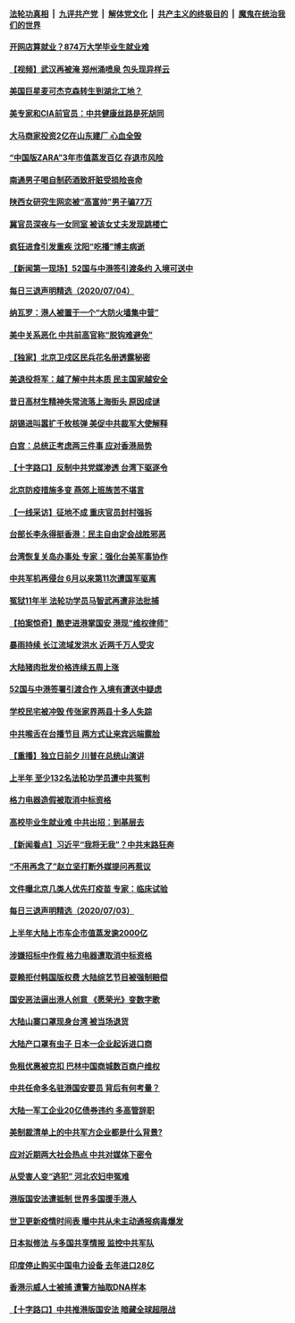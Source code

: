 ####  [法轮功真相](../../../../basic/blob/master/README.md?t=07052002) &nbsp;|&nbsp; [九评共产党](../../../../9ping.md/blob/master/README.md?t=07052002) &nbsp;|&nbsp; [解体党文化](../../../../jtdwh.md/blob/master/README.md?t=07052002)  &nbsp;|&nbsp; [共产主义的终极目的](../../../../gczydzjmd.md/blob/master/README.md?t=07052002) &nbsp;|&nbsp; [魔鬼在统治我们的世界](../../../../mgztzwmdsj.md/blob/master/README.md?t=07052002) 

#### [开网店算就业？874万大学毕业生就业难](../pages/nsc413/n12233886.md?t=07052002) 


#### [【视频】武汉再被淹 郑州涌喷泉 包头现异样云](../pages/nsc413/n12233859.md?t=07052002) 

#### [美国巨星麦可杰克森转生到湖北工地？](../pages/nsc413/n12233623.md?t=07052002) 

#### [美专家和CIA前官员：中共健康丝路是死胡同](../pages/nsc413/n12217750.md?t=07052002) 

#### [大马商家投资2亿在山东建厂 心血全毁](../pages/nsc413/n12233792.md?t=07052002) 

#### [“中国版ZARA”3年市值蒸发百亿 存退市风险](../pages/nsc413/n12233498.md?t=07052002) 

#### [南通男子喝自制药酒致肝脏受损险丧命](../pages/nsc413/n12233669.md?t=07052002) 

#### [陕西女研究生网恋被“高富帅”男子骗77万](../pages/nsc413/n12233594.md?t=07052002) 

#### [冀官员深夜与一女同室 被该女丈夫发现跳楼亡](../pages/nsc413/n12233457.md?t=07052002) 

#### [疯狂进食引发重疾 沈阳“吃播”博主病逝](../pages/nsc413/n12233588.md?t=07052002) 

#### [【新闻第一现场】52国与中港签引渡条约 入境可送中](../pages/nsc413/n12233532.md?t=07052002) 

#### [每日三退声明精选（2020/07/04）](../pages/nsc413/n12233206.md?t=07052002) 

#### [纳瓦罗：港人被置于一个“大防火墙集中营”](../pages/nsc413/n12233112.md?t=07052002) 

#### [美中关系恶化 中共前高官称“脱钩难避免”](../pages/nsc413/n12232936.md?t=07052002) 

#### [【独家】北京卫戍区民兵花名册透露秘密](../pages/nsc413/n12165121.md?t=07052002) 

#### [美退役将军：越了解中共本质 民主国家越安全](../pages/nsc413/n12232962.md?t=07052002) 

#### [昔日高材生精神失常流落上海街头 原因成谜](../pages/nsc413/n12232795.md?t=07052002) 

#### [胡锡进叫嚣扩千枚核弹 美促中共裁军大使解释](../pages/nsc413/n12231558.md?t=07052002) 

#### [白宫：总统正考虑两三件事 应对香港局势](../pages/nsc413/n12232772.md?t=07052002) 

#### [【十字路口】反制中共党媒渗透 台湾下驱逐令](../pages/nsc413/n12231666.md?t=07052002) 

#### [北京防疫措施多变 燕郊上班族苦不堪言](../pages/nsc413/n12232325.md?t=07052002) 

#### [【一线采访】征地不成 重庆官员封村强拆](../pages/nsc413/n12232323.md?t=07052002) 

#### [台部长李永得挺香港：民主自由定会战胜邪恶](../pages/nsc413/n12232596.md?t=07052002) 

#### [台湾恢复关岛办事处 专家：强化台美军事协作](../pages/nsc413/n12232528.md?t=07052002) 

#### [中共军机再侵台 6月以来第11次遭国军驱离](../pages/nsc413/n12232407.md?t=07052002) 

#### [冤狱11年半 法轮功学员马智武再遭非法批捕](../pages/nsc413/n12230577.md?t=07052002) 

#### [【拍案惊奇】酷吏进港掌国安 港现“维权律师”](../pages/nsc413/n12231629.md?t=07052002) 


#### [暴雨持续 长江流域发洪水 近两千万人受灾](../pages/nsc413/n12231677.md?t=07052002) 

#### [大陆猪肉批发价格连续五周上涨](../pages/nsc413/n12231800.md?t=07052002) 

#### [52国与中港签署引渡合作 入境有遭送中疑虑](../pages/nsc413/n12232103.md?t=07052002) 

#### [学校民宅被冲毁 传张家界两县十多人失踪](../pages/nsc413/n12231983.md?t=07052002) 

#### [中共喉舌在台播节目 两方式让来宾远端露脸](../pages/nsc413/n12231715.md?t=07052002) 

#### [【重播】独立日前夕 川普在总统山演讲](../pages/nsc413/n12230343.md?t=07052002) 

#### [上半年 至少132名法轮功学员遭中共冤判](../pages/nsc413/n12229828.md?t=07052002) 

#### [格力电器造假被取消中标资格](../pages/nsc413/n12231580.md?t=07052002) 

#### [高校毕业生就业难 中共出招：到基层去](../pages/nsc413/n12231647.md?t=07052002) 

#### [【新闻看点】习近平“我将无我”？中共末路狂奔](../pages/nsc413/n12231315.md?t=07052002) 

#### [“不用再念了”赵立坚打断外媒提问再惹议](../pages/nsc413/n12231415.md?t=07052002) 

#### [文件曝北京几类人优先打疫苗 专家：临床试验](../pages/nsc413/n12230906.md?t=07052002) 

#### [每日三退声明精选（2020/07/03）](../pages/nsc413/n12231529.md?t=07052002) 

#### [上半年大陆上市车企市值蒸发逾2000亿](../pages/nsc413/n12231313.md?t=07052002) 

#### [涉嫌招标中作假 格力电器遭取消中标资格](../pages/nsc413/n12231383.md?t=07052002) 

#### [耍赖拒付韩国版权费 大陆综艺节目被强制赔偿](../pages/nsc413/n12228726.md?t=07052002) 

#### [国安恶法逼出港人创意 《愿荣光》变数字歌](../pages/nsc413/n12230960.md?t=07052002) 

#### [大陆山寨口罩现身台湾 被当场退货](../pages/nsc413/n12231038.md?t=07052002) 

#### [大陆产口罩有虫子 日本一企业起诉进口商](../pages/nsc413/n12231106.md?t=07052002) 

#### [免租优惠被克扣 巴林中国商城数百商户维权](../pages/nsc413/n12231046.md?t=07052002) 

#### [中共任命多名驻港国安要员 背后有何考量？](../pages/nsc413/n12230989.md?t=07052002) 

#### [大陆一军工企业20亿债券违约 多高管辞职](../pages/nsc413/n12230777.md?t=07052002) 

#### [美制裁清单上的中共军方企业都是什么背景?](../pages/nsc413/n12231022.md?t=07052002) 

#### [应对近期两大社会热点 中共对媒体下密令](../pages/nsc413/n12230907.md?t=07052002) 

#### [从受害人变“逃犯” 河北农妇申冤难](../pages/nsc413/n12230891.md?t=07052002) 

#### [港版国安法遭抵制 世界多国援手港人](../pages/nsc413/n12230835.md?t=07052002) 

#### [世卫更新疫情时间表 曝中共从未主动通报病毒爆发](../pages/nsc413/n12230942.md?t=07052002) 

#### [日本拟修法 与多国共享情报 监控中共军队](../pages/nsc413/n12230926.md?t=07052002) 

#### [印度停止购买中国电力设备 去年进口28亿](../pages/nsc413/n12230757.md?t=07052002) 

#### [香港示威人士被捕 遭警方抽取DNA样本](../pages/nsc413/n12230911.md?t=07052002) 

#### [【十字路口】中共推港版国安法 暗藏全球超限战](../pages/nsc413/n12229018.md?t=07052002) 

